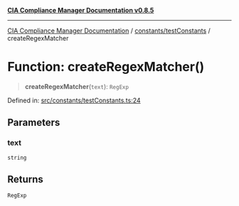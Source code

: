 [**CIA Compliance Manager Documentation v0.8.5**](../../../README.md)

***

[CIA Compliance Manager Documentation](../../../modules.md) / [constants/testConstants](../README.md) / createRegexMatcher

# Function: createRegexMatcher()

> **createRegexMatcher**(`text`): `RegExp`

Defined in: [src/constants/testConstants.ts:24](https://github.com/Hack23/cia-compliance-manager/blob/3ae0301247f765ba03c8c0fe645db4718bb8af76/src/constants/testConstants.ts#L24)

## Parameters

### text

`string`

## Returns

`RegExp`
